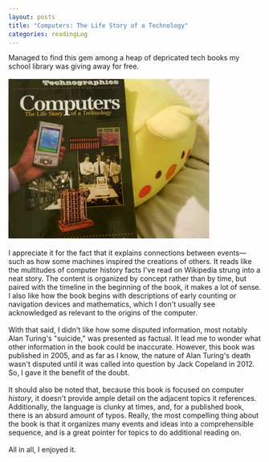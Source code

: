 ```yaml
---
layout: posts
title: "Computers: The Life Story of a Technology"
categories: readingLog
---
```

Managed to find this gem among a heap of depricated tech books my school library was giving away for free.
<br><br><img src="/images/for-posts/computers-life-story.png" width="400px">
<br><br>I appreciate it for the fact that it explains connections between events—such as how some machines inspired the creations of others. It reads like the multitudes of computer history facts I've read on Wikipedia strung into a neat story. The content is organized by concept rather than by time, but paired with the timeline in the beginning of the book, it makes a lot of sense. I also like how the book begins with descriptions of early counting or navigation devices and mathematics, which I don't usually see acknowledged as relevant to the origins of the computer.
<br><br>With that said, I didn't like how some disputed information, most notably Alan Turing's "suicide," was presented as factual. It lead me to wonder what other information in the book could be inaccurate. However, this book was published in 2005, and as far as I know, the nature of Alan Turing's death wasn't disputed until it was called into question by Jack Copeland in 2012. So, I gave it the benefit of the doubt.
<br><br>It should also be noted that, because this book is focused on computer <i>history</i>, it doesn't provide ample detail on the adjacent topics it references. Additionally, the language is clunky at times, and, for a published book, there is an absurd amount of typos. Really, the most compelling thing about the book is that it organizes many events and ideas into a comprehensible sequence, and is a great pointer for topics to do additional reading on.
<br><br>All in all, I enjoyed it.